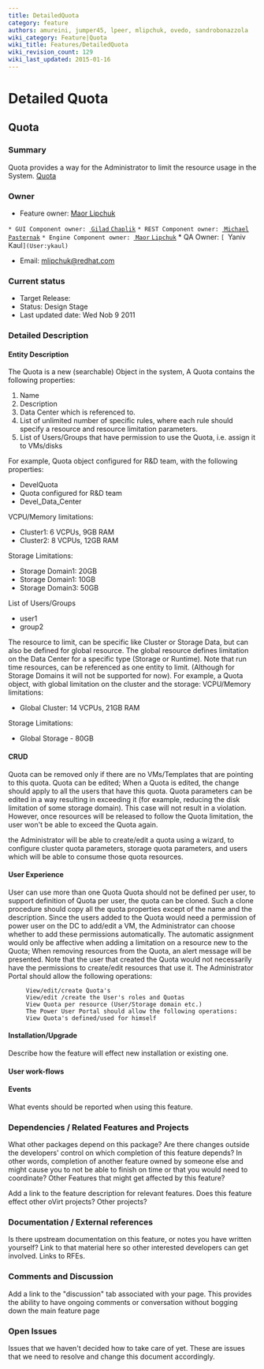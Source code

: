 ```yaml
---
title: DetailedQuota
category: feature
authors: amureini, jumper45, lpeer, mlipchuk, ovedo, sandrobonazzola
wiki_category: Feature|Quota
wiki_title: Features/DetailedQuota
wiki_revision_count: 129
wiki_last_updated: 2015-01-16
---
```


# Detailed Quota

## Quota

### Summary

Quota provides a way for the Administrator to limit the resource usage in the System. [ Quota](Features/Quota)

### Owner

*   Feature owner: [ Maor Lipchuk](User:mlipchuk)

`* GUI Component owner: `[ `Gilad` `Chaplik`](User:gchaplik)
`* REST Component owner: `[ `Michael` `Pasternak`](User:mpasternak)
`* Engine Component owner: `[ `Maor` `Lipchuk`](User:mlipchuk)
      * QA Owner: `[ `Yaniv` `Kaul`](User:ykaul)` 

*   Email: mlipchuk@redhat.com

### Current status

*   Target Release:
*   Status: Design Stage
*   Last updated date: Wed Nob 9 2011

### Detailed Description

#### Entity Description

The Quota is a new (searchable) Object in the system, A Quota contains the following properties:

1.  Name
2.  Description
3.  Data Center which is referenced to.
4.  List of unlimited number of specific rules, where each rule should specify a resource and resource limitation parameters.
5.  List of Users/Groups that have permission to use the Quota, i.e. assign it to VMs/disks

For example, Quota object configured for R&D team, with the following properties:

*   DevelQuota
*   Quota configured for R&D team
*   Devel_Data_Center

VCPU/Memory limitations:

*   Cluster1: 6 VCPUs, 9GB RAM
*   Cluster2: 8 VCPUs, 12GB RAM

Storage Limitations:

*   Storage Domain1: 20GB
*   Storage Domain1: 10GB
*   Storage Domain3: 50GB

List of Users/Groups

*   user1
*   group2

The resource to limit, can be specific like Cluster or Storage Data, but can also be defined for global resource.
The global resource defines limitation on the Data Center for a specific type (Storage or Runtime).
Note that run time resources, can be referenced as one entity to limit. (Although for Storage Domains it will not be supported for now).
For example, a Quota object, with global limitation on the cluster and the storage:
VCPU/Memory limitations:

*   Global Cluster: 14 VCPUs, 21GB RAM

Storage Limitations:

*   Global Storage - 80GB

#### CRUD

Quota can be removed only if there are no VMs/Templates that are pointing to this quota. Quota can be edited; When a Quota is edited, the change should apply to all the users that have this quota. Quota parameters can be edited in a way resulting in exceeding it (for example, reducing the disk limitation of some storage domain). This case will not result in a violation. However, once resources will be released to follow the Quota limitation, the user won't be able to exceed the Quota again.

the Administrator will be able to create/edit a quota using a wizard, to configure cluster quota parameters, storage quota parameters, and users which will be able to consume those quota resources.

#### User Experience

User can use more than one Quota Quota should not be defined per user, to support definition of Quota per user, the quota can be cloned.
Such a clone procedure should copy all the quota properties except of the name and the description.
Since the users added to the Quota would need a permission of power user on the DC to add/edit a VM, the Administrator can choose whether to add these permissions automatically.
The automatic assignment would only be affective when adding a limitation on a resource new to the Quota; When removing resources from the Quota, an alert message will be presented.
Note that the user that created the Quota would not necessarily have the permissions to create/edit resources that use it.
 The Administrator Portal should allow the following operations:

         View/edit/create Quota's
         View/edit /create the User's roles and Quotas
         View Quota per resource (User/Storage domain etc.)
         The Power User Portal should allow the following operations:
         View Quota's defined/used for himself 

#### Installation/Upgrade

Describe how the feature will effect new installation or existing one.

#### User work-flows

#### Events

What events should be reported when using this feature.

### Dependencies / Related Features and Projects

What other packages depend on this package? Are there changes outside the developers' control on which completion of this feature depends? In other words, completion of another feature owned by someone else and might cause you to not be able to finish on time or that you would need to coordinate? Other Features that might get affected by this feature?

Add a link to the feature description for relevant features. Does this feature effect other oVirt projects? Other projects?

### Documentation / External references

Is there upstream documentation on this feature, or notes you have written yourself? Link to that material here so other interested developers can get involved. Links to RFEs.

### Comments and Discussion

Add a link to the "discussion" tab associated with your page. This provides the ability to have ongoing comments or conversation without bogging down the main feature page

### Open Issues

Issues that we haven't decided how to take care of yet. These are issues that we need to resolve and change this document accordingly.
